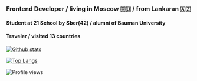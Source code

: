 ### Frontend Developer / living in Moscow :ru: / from Lankaran :azerbaijan:

#### Student at 21 School by Sber(42) / alumni of Bauman University
#### Traveler / visited 13 countries

[![Github stats](https://github-readme-stats.vercel.app/api?username=horezmi&show_icons=true&theme=radical)](https://github.com/horezmi)

[![Top Langs](https://github-readme-stats.vercel.app/api/top-langs/?username=horezmi&show_icons=true&theme=radical)](https://github.com/horezmi)

![Profile views](https://gpvc.arturio.dev/horezmi)
